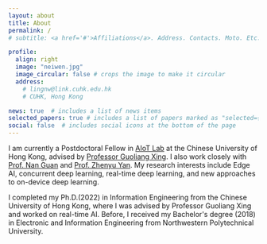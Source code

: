 ```yaml
---
layout: about
title: About
permalink: /
# subtitle: <a href='#'>Affiliations</a>. Address. Contacts. Moto. Etc.

profile:
  align: right
  image: "neiwen.jpg"
  image_circular: false # crops the image to make it circular
  address: 
    # lingnw@link.cuhk.edu.hk
    # CUHK, Hong Kong

news: true  # includes a list of news items
selected_papers: true # includes a list of papers marked as "selected={true}"
social: false  # includes social icons at the bottom of the page
---
```








I am currently a Postdoctoral Fellow in <a href="http://aiot.ie.cuhk.edu.hk/index.html" target="_blank" rel="noopener noreferrer">AIoT Lab</a> at the Chinese University of Hong Kong, advised by <a href="https://staff.ie.cuhk.edu.hk/~glxing/" target="_blank" rel="noopener noreferrer">Professor Guoliang Xing</a>. 
I also work closely with <a href="https://www.cs.cityu.edu.hk/~nanguan/" target="_blank" rel="noopener noreferrer">Prof. Nan Guan</a> and <a href="https://yanzhenyu.com/" target="_blank" rel="noopener noreferrer">Prof. Zhenyu Yan</a>.
My research interests include Edge AI, concurrent deep learning, real-time deep learning, and new approaches to on-device deep learning.

I completed my Ph.D.(2022) in Information Engineering from the Chinese University of Hong Kong, where I was advised by Professor Guoliang Xing and worked on real-time AI. Before, I received my Bachelor's degree (2018) in Electronic and Information Engineering from Northwestern Polytechnical University.

<!-- Write your biography here. Tell the world about yourself. Link to your favorite [subreddit](http://reddit.com). You can put a picture in, too. The code is already in, just name your picture `prof_pic.jpg` and put it in the `img/` folder.

Put your address / P.O. box / other info right below your picture. You can also disable any these elements by editing `profile` property of the YAML header of your `_pages/about.md`. Edit `_bibliography/papers.bib` and Jekyll will render your [publications page](/al-folio/publications/) automatically.

Link to your social media connections, too. This theme is set up to use [Font Awesome icons](http://fortawesome.github.io/Font-Awesome/) and [Academicons](https://jpswalsh.github.io/academicons/), like the ones below. Add your Facebook, Twitter, LinkedIn, Google Scholar, or just disable all of them. -->
